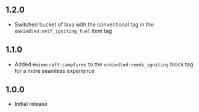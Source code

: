 ## 1.2.0

- Switched bucket of lava with the conventional tag in the `unkindled:self_igniting_fuel` item tag

## 1.1.0

- Added `#minecraft:campfires` to the `unkindled:needs_igniting` block tag for a more seamless experience

## 1.0.0

- Initial release